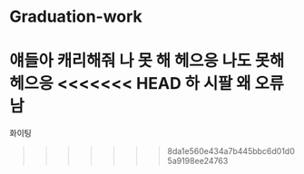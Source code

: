 # Graduation-work
 얘들아 캐리해줘 나 못 해
헤으응
나도 못해 헤으응
<<<<<<< HEAD
하 시팔 
왜 오류남
=======
화이팅
>>>>>>> 8da1e560e434a7b445bbc6d01d05a9198ee24763
